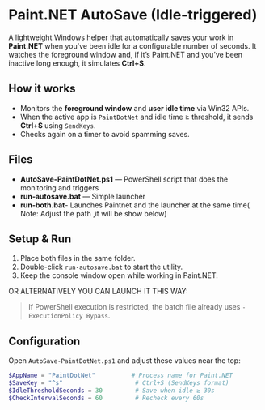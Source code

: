 # Paint.NET AutoSave (Idle-triggered)

A lightweight Windows helper that automatically saves your work in **Paint.NET** when you’ve been idle for a configurable number of seconds. It watches the foreground window and, if it’s Paint.NET and you’ve been inactive long enough, it simulates **Ctrl+S**.

## How it works
- Monitors the **foreground window** and **user idle time** via Win32 APIs.
- When the active app is `PaintDotNet` and idle time ≥ threshold, it sends **Ctrl+S** using `SendKeys`.
- Checks again on a timer to avoid spamming saves.

## Files
- **AutoSave-PaintDotNet.ps1** — PowerShell script that does the monitoring and triggers
- **run-autosave.bat** — Simple launcher
- **run-both.bat**- Launches Paintnet and the launcher at the same time( Note: Adjust the path ,it will be show below)

## Setup & Run
1. Place both files in the same folder.
2. Double-click `run-autosave.bat` to start the utility.
3. Keep the console window open while working in Paint.NET.

OR ALTERNATIVELY YOU CAN LAUNCH IT THIS WAY:
  

> If PowerShell execution is restricted, the batch file already uses `-ExecutionPolicy Bypass`.

## Configuration
Open `AutoSave-PaintDotNet.ps1` and adjust these values near the top:

```powershell
$AppName = "PaintDotNet"          # Process name for Paint.NET
$SaveKey = "^s"                    # Ctrl+S (SendKeys format)
$IdleThresholdSeconds = 30         # Save when idle ≥ 30s
$CheckIntervalSeconds = 60         # Recheck every 60s
